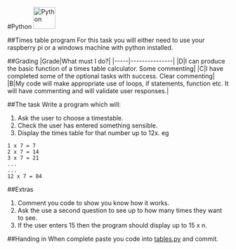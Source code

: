 #Python <img src="../../Resources/python.png" width=50px alt="Python">

##Times table program
For this task you will either need to use your raspberry pi or a windows machine with python installed. 

##Grading
|Grade|What must I do?|
|-----|---------------|
|D|I can produce the basic function of a times table calculator. Some commenting|
|C|I have completed some of the optional tasks with success. Clear commenting|
|B|My code will make appropriate use of loops, if statements, function etc. It will have commenting and will validate user responses.|


##The task
Write a program which will:

1. Ask the user to choose a timestable.
2. Check the user has entered something sensible.
3. Display the times table for that number up to 12x. eg

```
1 x 7 = 7
2 x 7 = 14
3 x 7 = 21
...
...
12 x 7 = 84
```

##Extras
1. Comment you code to show you know how it works.
2. Ask the use a second question to see up to how many times they want to see.
3. If the user enters 15 then the program should display up to 15 x n.

##Handing in
When complete paste you code into [tables.py](tables.py) and commit.

